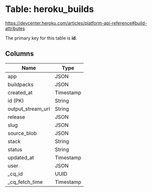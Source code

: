 # Table: heroku_builds
https://devcenter.heroku.com/articles/platform-api-reference#build-attributes

The primary key for this table is **id**.


## Columns
| Name          | Type          |
| ------------- | ------------- |
|app|JSON|
|buildpacks|JSON|
|created_at|Timestamp|
|id (PK)|String|
|output_stream_url|String|
|release|JSON|
|slug|JSON|
|source_blob|JSON|
|stack|String|
|status|String|
|updated_at|Timestamp|
|user|JSON|
|_cq_id|UUID|
|_cq_fetch_time|Timestamp|